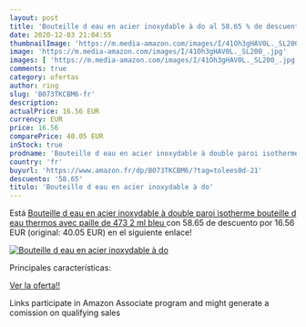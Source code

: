 ```yaml
---
layout: post
title: 'Bouteille d eau en acier inoxydable à do al 58.65 % de descuento'
date: 2020-12-03 21:04:55
thumbnailImage: 'https://m.media-amazon.com/images/I/41Oh3gHAV0L._SL200_.jpg'
image: 'https://m.media-amazon.com/images/I/41Oh3gHAV0L._SL200_.jpg'
images: [ 'https://m.media-amazon.com/images/I/41Oh3gHAV0L._SL200_.jpg' ]
comments: true
category: ofertas
author: ring
slug: 'B073TKCBM6-fr'
description:
actualPrice: 16.56 EUR
currency: EUR
price: 16.56
comparePrice: 40.05 EUR
inStock: true
prodname: 'Bouteille d eau en acier inoxydable à double paroi isotherme  bouteille d eau thermos avec paille de 473 2 ml  bleu '
country: 'fr'
buyurl: 'https://www.amazon.fr/dp/B073TKCBM6/?tag=tolees0d-21'
descuento: '58.65'
titulo: 'Bouteille d eau en acier inoxydable à do'
---
```


Está [Bouteille d eau en acier inoxydable à double paroi isotherme  bouteille d eau thermos avec paille de 473 2 ml  bleu ](https://www.amazon.fr/dp/B073TKCBM6/?tag=tolees0d-21) con 58.65 de descuento por 16.56 EUR (original: 40.05 EUR) en el siguiente enlace!

[![Bouteille d eau en acier inoxydable à do](https://m.media-amazon.com/images/I/41Oh3gHAV0L._SL200_.jpg)](https://www.amazon.fr/dp/B073TKCBM6/?tag=tolees0d-21)

Principales características:


[Ver la oferta!!](https://www.amazon.fr/dp/B073TKCBM6/?tag=tolees0d-21)

Links participate in Amazon Associate program and might generate a comission on qualifying sales


